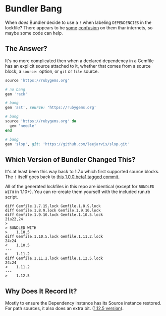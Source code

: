 # Bundler Bang

When _does_ Bundler decide to use a `!` when labeling `DEPENDENCIES` in the lockfile? There appears to be
[some](https://github.com/bundler/bundler/issues/3502)
[confusion](https://groups.google.com/forum/#!topic/ruby-bundler/QxlNGzK3rEY) on them thar internets, so maybe
some code can help.

## The Answer?

It's no more complicated then when a declared dependency in a Gemfile has an explicit source attached to it,
whether that comes from a source block, a `source:` option, or `git` or `file` source.

```ruby
source 'https://rubygems.org'

# no bang
gem 'rack'

# bang
gem 'ast', source: 'https://rubygems.org'

# bang
source 'https://rubygems.org' do
  gem 'needle'
end

# bang
gem 'slop', git: 'https://github.com/leejarvis/slop.git'
```

## Which Version of Bundler Changed This?

It's at least been this way back to 1.7.x which first supported source blocks. The `!` itself goes back to
[this 1.0.0.beta1 tagged commit](https://github.com/bundler/bundler/blob/2b9094e9d0f0cc21d8acf503da98fd908e29f6ff/lib/bundler/dependency.rb#L28).

All of the generated lockfiles in this repo are identical (except for `BUNDLED WITH` in 1.10+). You can re-create
them yourself with the included run.rb script.

```
diff Gemfile.1.7.15.lock Gemfile.1.8.9.lock
diff Gemfile.1.8.9.lock Gemfile.1.9.10.lock
diff Gemfile.1.9.10.lock Gemfile.1.10.5.lock
21a22,24
>
> BUNDLED WITH
>    1.10.5
diff Gemfile.1.10.5.lock Gemfile.1.11.2.lock
24c24
<    1.10.5
---
>    1.11.2
diff Gemfile.1.11.2.lock Gemfile.1.12.5.lock
24c24
<    1.11.2
---
>    1.12.5
```

## Why Does It Record It?

Mostly to ensure the Dependency instance has its Source instance restored. For path sources, it also does an extra
bit. ([1.12.5 version](https://github.com/bundler/bundler/blob/a65a2db118ed714586ac4c56a0584c97bf0305df/lib/bundler/lockfile_parser.rb#L172-L197)).
